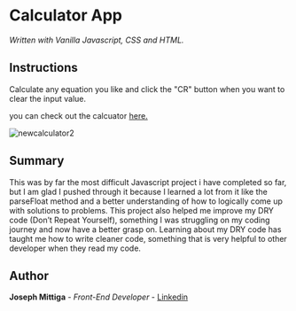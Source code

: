 # Calculator App 

*Written with Vanilla Javascript, CSS and HTML.*

## Instructions

Calculate any equation you like and click the "CR" button when you want to clear the input value.

you can check out the calcuator [here.](https://joerocky7.github.io/New-Calculator/)

![newcalculator2](https://user-images.githubusercontent.com/55517078/105558097-cfdea400-5cdb-11eb-83f0-2ff8c8575b8c.JPG)

## Summary

This was by far the most difficult Javascript project i have completed so far, but I am glad I pushed through it because I learned a lot from it like the parseFloat method and a better understanding of how to logically come up with solutions to problems. This project also helped me improve my DRY code (Don’t Repeat Yourself), something I was struggling on my coding journey and now have a better grasp on. Learning about my DRY code has taught me how to write cleaner code, something that is very helpful to other developer when they read my code. 



## Author

**Joseph Mittiga** - *Front-End Developer* - [Linkedin](https://www.linkedin.com/in/joseph-mittiga-939121203/)

